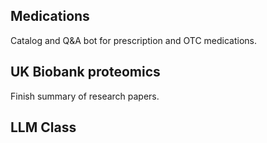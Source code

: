## Medications

Catalog and Q&A bot for prescription and OTC medications.

## UK Biobank proteomics

Finish summary of research papers.

## LLM Class

